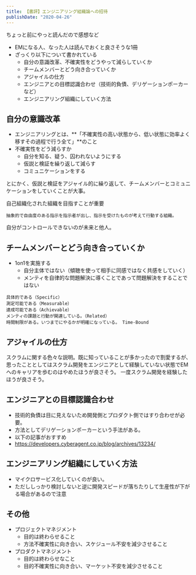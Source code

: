 ```yaml
---
title: 【書評】エンジニアリング組織論への招待
publishDate: "2020-04-26"
---
```


ちょっと前にやっと読んだので感想など

- EMになる人、なった人は読んでおくと良さそうな1冊
- ざっくり以下について書かれている
  - 自分の意識改革、不確実性をどうやって減らしていくか
  - チームメンバーとどう向き合っていくか
  - アジャイルの仕方
  - エンジニアとの目標認識合わせ（技術的負債、デリゲーションポーカーなど）
  - エンジニアリング組織にしていく方法


## 自分の意識改革
- エンジニアリングとは、**「不確実性の高い状態から、低い状態に効率よく移すその過程で行う全て」**のこと
- 不確実性をどう減らすか
  - 自分を知る、疑う、囚われないようにする
  - 仮説と検証を繰り返して減らす
  - コミュニケーションをする

とにかく、仮説と検証をアジャイル的に繰り返して、チームメンバーとコミュニケーションをしていくことが大事。

自己組織化された組織を目指すことが重要

```抽象的で自由度のある指示を指示者が出し、指示を受けたものが考えて行動する組織。```

自分がコントロールできないのが未来と他人。

## チームメンバーとどう向き合っていくか
- 1on1を実施する
    - 自分主体ではない（傾聴を使って相手に同感ではなく共感をしていく）
    - メンティを自律的な問題解決に導くことであって問題解決をすることではない

```
具体的である（Specific）
測定可能である（Measurable）
達成可能である（Achievable）
メンティの課題と行動が関連している。（Related）
時間制限がある。いつまでにやるかが明確になっている。 Time-Bound
```

## アジャイルの仕方
スクラムに関する色々な説明。既に知っていることが多かったので割愛するが、
思ったこととしてはスクラム開発をエンジニアとして経験していない状態でEMへのキャリアを歩むのはやめたほうが良さそう。
一度スクラム開発を経験したほうが良さそう。

## エンジニアとの目標認識合わせ
- 技術的負債は目に見えないため開発側とプロダクト側ではすり合わせが必要。
- 方法としてデリゲーションポーカーという手法がある。
 - 以下の記事がおすすめ
 - https://developers.cyberagent.co.jp/blog/archives/13234/


## エンジニアリング組織にしていく方法
- マイクロサービス化していくのが良い。
- ただししっかり検討しないと逆に開発スピードが落ちたりして生産性が下がる場合があるので注意

## その他
- プロジェクトマネジメント
    - 目的は終わらせること
    - 方法不確実性に向き合い、スケジュール不安を減少させること
- プロダクトマネジメント
    - 目的は終わらせなこと
    - 目的不確実性に向き合い、マーケット不安を減少させること